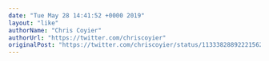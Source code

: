```yaml
---
date: "Tue May 28 14:41:52 +0000 2019"
layout: "like"
authorName: "Chris Coyier"
authorUrl: "https://twitter.com/chriscoyier"
originalPost: "https://twitter.com/chriscoyier/status/1133382889222156290"
---
```

